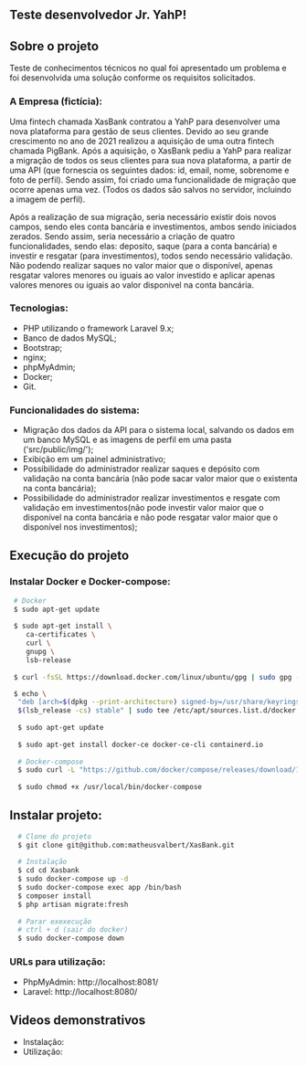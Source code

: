 ## Teste desenvolvedor Jr. YahP!

## Sobre o projeto

Teste de conhecimentos técnicos no qual foi apresentado um problema e foi desenvolvida uma solução conforme os requisitos solicitados.

### A Empresa (fictícia):

Uma fintech chamada XasBank contratou a YahP para desenvolver uma nova plataforma para gestão de seus clientes. Devido ao seu grande crescimento no ano de 2021 realizou a aquisição de uma outra fintech chamada PigBank. Após a aquisição, o XasBank pediu a YahP para realizar a migração de todos os seus clientes para sua nova plataforma, a partir de uma API (que fornescia os seguintes dados: id, email, nome, sobrenome e foto de perfil). Sendo assim, foi criado uma funcionalidade de migração que ocorre apenas uma vez. (Todos os dados são salvos no servidor, incluindo a imagem de perfil).

Após a realização de sua migração, seria necessário existir dois novos campos, sendo eles conta bancária e investimentos, ambos sendo iniciados zerados. Sendo assim, seria necessário a criação de quatro funcionalidades, sendo elas: deposito, saque (para a conta bancária) e investir e resgatar (para investimentos), todos sendo necessário validação. Não podendo realizar saques no valor maior que o disponível, apenas resgatar valores menores ou iguais ao valor investido e aplicar apenas valores menores ou iguais ao valor disponivel na conta bancária.

### Tecnologias:

- PHP utilizando o framework Laravel 9.x;
- Banco de dados MySQL;
- Bootstrap;
- nginx;
- phpMyAdmin;
- Docker;
- Git.

### Funcionalidades do sistema:

- Migração dos dados da API para o sistema local, salvando os dados em um banco MySQL e as imagens de perfil em uma pasta ('src/public/img/');
- Exibição em um painel administrativo;
- Possibilidade do administrador realizar saques e depósito com validação na conta bancária (não pode sacar valor maior que o existenta na conta bancária);
- Possibilidade do administrador realizar investimentos e resgate com validação em investimentos(não pode investir valor maior que o disponível na conta bancária e não pode resgatar valor maior que o disponível nos investimentos);

## Execução do projeto

### Instalar Docker e Docker-compose:

```bash
 # Docker
 $ sudo apt-get update
 
 $ sudo apt-get install \
    ca-certificates \
    curl \
    gnupg \
    lsb-release
    
 $ curl -fsSL https://download.docker.com/linux/ubuntu/gpg | sudo gpg --dearmor -o /usr/share/keyrings/docker-archive-keyring.gpg

 $ echo \
  "deb [arch=$(dpkg --print-architecture) signed-by=/usr/share/keyrings/docker-archive-keyring.gpg] https://download.docker.com/linux/ubuntu \
  $(lsb_release -cs) stable" | sudo tee /etc/apt/sources.list.d/docker.list > /dev/null
  
  $ sudo apt-get update
  
  $ sudo apt-get install docker-ce docker-ce-cli containerd.io
  
  # Docker-compose
  $ sudo curl -L "https://github.com/docker/compose/releases/download/1.29.2/docker-compose-$(uname -s)-$(uname -m)" -o /usr/local/bin/docker-compose
  
  $ sudo chmod +x /usr/local/bin/docker-compose
```

## Instalar projeto:

```bash
  # Clone do projeto
  $ git clone git@github.com:matheusvalbert/XasBank.git
  
  # Instalação
  $ cd cd Xasbank
  $ sudo docker-compose up -d
  $ sudo docker-compose exec app /bin/bash
  $ composer install
  $ php artisan migrate:fresh
  
  # Parar exexecução
  # ctrl + d (sair do docker)
  $ sudo docker-compose down
```

### URLs para utilização:

- PhpMyAdmin: http://localhost:8081/
- Laravel: http://localhost:8080/

## Videos demonstrativos

- Instalação: 
- Utilização:
